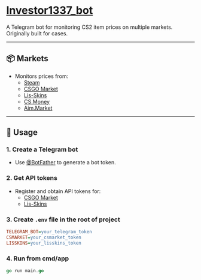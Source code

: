# [Investor1337_bot](https://t.me/investor1337_bot)

A Telegram bot for monitoring CS2 item prices on multiple markets.  
Originally built for cases.

---

## 📦 Markets

-   Monitors prices from:
    -   [Steam](https://steamcommunity.com/market/)
    -   [CSGO Market](https://market.csgo.com/en/)
    -   [Lis-Skins](https://lis-skins.com/)
    -   [CS.Money](https://cs.money/)
    -   [Aim.Market](https://aim.market/)

---

## 🚀 Usage

### 1. Create a Telegram bot

-   Use [@BotFather](https://t.me/BotFather) to generate a bot token.

### 2. Get API tokens

-   Register and obtain API tokens for:
    -   [CSGO Market](https://market.csgo.com/en/)
    -   [Lis-Skins](https://lis-skins.com/)

### 3. Create `.env` file in the root of project

```ini
TELEGRAM_BOT=your_telegram_token
CSMARKET=your_csmarket_token
LISSKINS=your_lisskins_token
```

### 4. Run from cmd/app

```go
go run main.go
```
